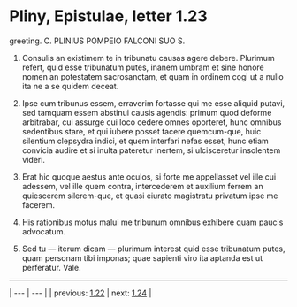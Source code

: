 # Pliny, Epistulae, letter 1.23

greeting. C. PLINIUS POMPEIO FALCONI SUO S.



1. Consulis an existimem te in tribunatu causas agere debere. Plurimum refert, quid esse tribunatum putes, inanem umbram et sine honore nomen an potestatem sacrosanctam, et quam in ordinem cogi ut a nullo ita ne a se quidem deceat.



2. Ipse cum tribunus essem, erraverim fortasse qui me esse aliquid putavi, sed tamquam essem abstinui causis agendis: primum quod deforme arbitrabar, cui assurge cui loco cedere omnes oporteret, hunc omnibus sedentibus stare, et qui iubere posset tacere quemcum-que, huic silentium clepsydra indici, et quem interfari nefas esset, hunc etiam convicia audire et si inulta pateretur inertem, si ulcisceretur insolentem videri.



3. Erat hic quoque aestus ante oculos, si forte me appellasset vel ille cui adessem, vel ille quem contra, intercederem et auxilium ferrem an quiescerem silerem-que, et quasi eiurato magistratu privatum ipse me facerem.



4. His rationibus motus malui me tribunum omnibus exhibere quam paucis advocatum.



5. Sed tu — iterum dicam — plurimum interest quid esse tribunatum putes, quam personam tibi imponas; quae sapienti viro ita aptanda est ut perferatur. Vale.



---

| --- | --- |
| previous: [1.22](../1.22/) | next: [1.24](../1.24/) |